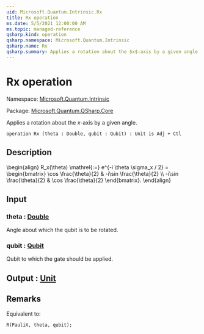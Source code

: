 ```yaml
---
uid: Microsoft.Quantum.Intrinsic.Rx
title: Rx operation
ms.date: 5/5/2021 12:00:00 AM
ms.topic: managed-reference
qsharp.kind: operation
qsharp.namespace: Microsoft.Quantum.Intrinsic
qsharp.name: Rx
qsharp.summary: Applies a rotation about the $x$-axis by a given angle.
---
```


# Rx operation

Namespace: [Microsoft.Quantum.Intrinsic](xref:Microsoft.Quantum.Intrinsic)

Package: [Microsoft.Quantum.QSharp.Core](https://nuget.org/packages/Microsoft.Quantum.QSharp.Core)


Applies a rotation about the $x$-axis by a given angle.

```qsharp
operation Rx (theta : Double, qubit : Qubit) : Unit is Adj + Ctl
```


## Description

\begin{align}R_x(\theta) \mathrel{:=}e^{-i \theta \sigma_x / 2} =\begin{bmatrix}\cos \frac{\theta}{2} & -i\sin \frac{\theta}{2}  \\\\-i\sin \frac{\theta}{2} & \cos \frac{\theta}{2}\end{bmatrix}.\end{align}

## Input

### theta : [Double](xref:microsoft.quantum.qsharp.valueliterals#double-literals)

Angle about which the qubit is to be rotated.


### qubit : [Qubit](xref:microsoft.quantum.qsharp.valueliterals#qubit-literals)

Qubit to which the gate should be applied.



## Output : [Unit](xref:microsoft.quantum.qsharp.valueliterals#unit-literal)



## Remarks

Equivalent to:```qsharpR(PauliX, theta, qubit);```